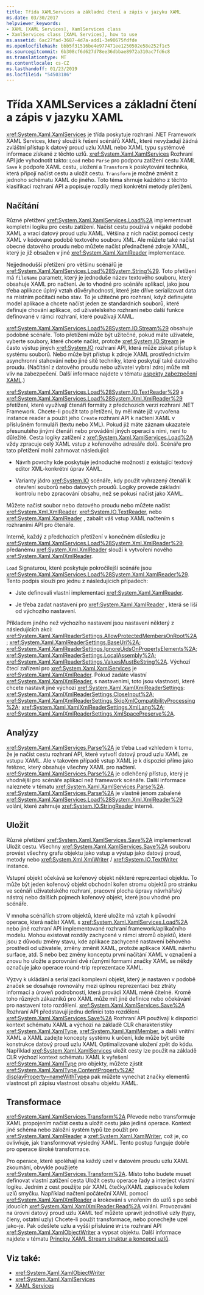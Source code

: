 ```yaml
---
title: Třída XAMLServices a základní čtení a zápis v jazyku XAML
ms.date: 03/30/2017
helpviewer_keywords:
- XAML [XAML Services], XamlServices class
- XamlServices class [XAML Services], how to use
ms.assetid: 6ac27fad-3687-4d7a-add1-3e90675fdfde
ms.openlocfilehash: bbb5f31516be4e977471ee1250502e58e252f1c5
ms.sourcegitcommit: 6b308cf6d627d78ee36dbbae8972a310ac7fd6c8
ms.translationtype: MT
ms.contentlocale: cs-CZ
ms.lasthandoff: 01/23/2019
ms.locfileid: "54503186"
---
```

# <a name="xamlservices-class-and-basic-xaml-reading-or-writing"></a>Třída XAMLServices a základní čtení a zápis v jazyku XAML
<xref:System.Xaml.XamlServices> je třída poskytuje rozhraní .NET Framework XAML Services, který slouží k řešení scénářů XAML, které nevyžadují žádná zvláštní přístup k datový proud uzlu XAML nebo XAML typu systémové informace získané z těchto uzlů. <xref:System.Xaml.XamlServices> Rozhraní API jde vyhodnotit takto: `Load` nebo `Parse` pro podporu zatížení cestu XAML `Save` k podpoře XAML cestu, uložení a `Transform` k poskytování technika, která připojí načíst cestu a uložit cestu. `Transform` je možné změnit z jednoho schématu XAML do jiného. Toto téma shrnuje každého z těchto klasifikací rozhraní API a popisuje rozdíly mezi konkrétní metody přetížení.  
  
<a name="load"></a>   
## <a name="load"></a>Načítání  
 Různé přetížení <xref:System.Xaml.XamlServices.Load%2A> implementovat kompletní logiku pro cestu zatížení. Načíst cestu používá v nějaké podobě XAML a vrací datový proud uzlu XAML. Většina z nich načíst pomocí cesty XAML v kódované podobě textového souboru XML. Ale můžete také načíst obecné datového proudu nebo můžete načíst přednačtené zdroje XAML, který je již obsažen v jiné <xref:System.Xaml.XamlReader> implementace.  
  
 Nejjednodušší přetížení pro většinu scénářů je <xref:System.Xaml.XamlServices.Load%28System.String%29>. Toto přetížení má `fileName` parametr, který je jednoduše název textového souboru, který obsahuje XAML pro načtení. Je to vhodné pro scénáře aplikací, jako jsou třeba aplikace úplný vztah důvěryhodnosti, které jste dříve serializovat data na místním počítači nebo stav. To je užitečné pro rozhraní, když definujete model aplikace a chcete načíst jeden ze standardních souborů, které definuje chování aplikace, od uživatelského rozhraní nebo další funkce definované v rámci rozhraní, které používají XAML.  
  
 <xref:System.Xaml.XamlServices.Load%28System.IO.Stream%29> obsahuje podobné scénáře. Toto přetížení může být užitečné, pokud máte uživatele, vyberte soubory, které chcete načíst, protože <xref:System.IO.Stream> je často výstup jiných <xref:System.IO> rozhraní API, která může získat přístup k systému souborů. Nebo může být přístup k zdroje XAML prostřednictvím asynchronní stahování nebo jiné sítě techniky, které poskytují také datového proudu. (Načítání z datového proudu nebo uživatel vybral zdroj může mít vliv na zabezpečení. Další informace najdete v tématu [aspekty zabezpečení XAML](../../../docs/framework/xaml-services/xaml-security-considerations.md).)  
  
 <xref:System.Xaml.XamlServices.Load%28System.IO.TextReader%29> a <xref:System.Xaml.XamlServices.Load%28System.Xml.XmlReader%29> přetížení, které využívají čtenáři formáty z předchozích verzí rozhraní .NET Framework. Chcete-li použít tato přetížení, by měl máte již vytvořena instance reader a použít jeho `Create` rozhraní API k načtení XAML v příslušném formuláři (textu nebo XML). Pokud již máte záznam ukazatele přesunutého jinými čtenáři nebo provádění jiných operací s nimi, není to důležité. Cesta logiky zatížení z <xref:System.Xaml.XamlServices.Load%2A> vždy zpracuje celý XAML vstup z kořenového adresáře dolů. Scénáře pro tato přetížení mohl zahrnovat následující:  
  
-   Návrh povrchy kde poskytuje jednoduché možnosti z existující textový editor XML-konkrétní úprav XAML.  
  
-   Varianty jádro <xref:System.IO> scénáře, kdy použít vyhrazený čtenáři k otevření souborů nebo datových proudů. Logiky provede základní kontrolu nebo zpracování obsahu, než se pokusí načíst jako XAML.  
  
 Můžete načíst soubor nebo datového proudu nebo můžete načíst <xref:System.Xml.XmlReader>, <xref:System.IO.TextReader>, nebo <xref:System.Xaml.XamlReader> , zabalit váš vstup XAML načtením s rozhraními API pro čtenáře.  
  
 Interně, každý z předchozích přetížení v konečném důsledku je <xref:System.Xaml.XamlServices.Load%28System.Xml.XmlReader%29>, předanému <xref:System.Xml.XmlReader> slouží k vytvoření nového <xref:System.Xaml.XamlXmlReader>.  
  
 `Load` Signaturou, které poskytuje pokročilejší scénáře jsou <xref:System.Xaml.XamlServices.Load%28System.Xaml.XamlReader%29>. Tento podpis slouží pro jednu z následujících případech:  
  
-   Jste definovali vlastní implementaci <xref:System.Xaml.XamlReader>.  
  
-   Je třeba zadat nastavení pro <xref:System.Xaml.XamlReader> , která se liší od výchozího nastavení.  
  
 Příkladem jiného než výchozího nastavení jsou nastavení některý z následujících akcí: <xref:System.Xaml.XamlReaderSettings.AllowProtectedMembersOnRoot%2A>; <xref:System.Xaml.XamlReaderSettings.BaseUri%2A>; <xref:System.Xaml.XamlReaderSettings.IgnoreUidsOnPropertyElements%2A>; <xref:System.Xaml.XamlReaderSettings.LocalAssembly%2A>; <xref:System.Xaml.XamlReaderSettings.ValuesMustBeString%2A>. Výchozí čtecí zařízení pro <xref:System.Xaml.XamlServices> je <xref:System.Xaml.XamlXmlReader>. Pokud zadáte vlastní <xref:System.Xaml.XamlXmlReader>, s nastaveními, toto jsou vlastnosti, které chcete nastavit jiné výchozí <xref:System.Xaml.XamlXmlReaderSettings>: <xref:System.Xaml.XamlXmlReaderSettings.CloseInput%2A>; <xref:System.Xaml.XamlXmlReaderSettings.SkipXmlCompatibilityProcessing%2A>; <xref:System.Xaml.XamlXmlReaderSettings.XmlLang%2A>; <xref:System.Xaml.XamlXmlReaderSettings.XmlSpacePreserve%2A>.  
  
<a name="parse"></a>   
## <a name="parse"></a>Analýzy  
 <xref:System.Xaml.XamlServices.Parse%2A> je třeba `Load` vzhledem k tomu, že je načíst cestu rozhraní API, které vytvoří datový proud uzlu XAML ze vstupu XAML. Ale v takovém případě vstup XAML je k dispozici přímo jako řetězec, který obsahuje všechny XAML pro načtení. <xref:System.Xaml.XamlServices.Parse%2A> je odlehčený přístup, který je vhodnější pro scénáře aplikací než framework scénáře. Další informace naleznete v tématu <xref:System.Xaml.XamlServices.Parse%2A>. <xref:System.Xaml.XamlServices.Parse%2A> je vlastně jenom zabalené <xref:System.Xaml.XamlServices.Load%28System.Xml.XmlReader%29> volání, které zahrnuje <xref:System.IO.StringReader> interně.  
  
<a name="save"></a>   
## <a name="save"></a>Uložit  
 Různé přetížení <xref:System.Xaml.XamlServices.Save%2A> implementovat Uložit cestu. Všechny <xref:System.Xaml.XamlServices.Save%2A> souboru provést všechny grafu objektu jako vstup a výstup jako datový proud, metody nebo <xref:System.Xml.XmlWriter> / <xref:System.IO.TextWriter> instance.  
  
 Vstupní objekt očekává se kořenový objekt některé reprezentaci objektu. To může být jeden kořenový objekt obchodní kořen stromu objektů pro stránku ve scénáři uživatelského rozhraní, pracovní plocha úpravy návrhářský nástroj nebo dalších pojmech kořenový objekt, které jsou vhodné pro scénáře.  
  
 V mnoha scénářích strom objektů, které uložíte má vztah k původní operace, která načíst XAML s <xref:System.Xaml.XamlServices.Load%2A> nebo jiné rozhraní API implementované rozhraní framework/aplikačního modelu. Mohou existovat rozdíly zachycené v rámci stromů objektů, které jsou z důvodu změny stavu, kde aplikace zachycené nastavení běhového prostředí od uživatele, změny změnit XAML, protože aplikace XAML návrhu surface, atd. S nebo bez změny konceptu první načítání XAML v označení a znovu ho uložte a porovnání dvě různými formami značky XAML se někdy označuje jako operace round-trip reprezentace XAML.  
  
 Výzvy k ukládání a serializaci komplexní objekt, který je nastaven v podobě značek se dosahuje rovnováhy mezi úplnou reprezentaci bez ztráty informací a úroveň podrobností, která provádí XAML méně čitelné. Kromě toho různých zákazníků pro XAML může mít jiné definice nebo očekávání pro nastavení toto rozdělení. <xref:System.Xaml.XamlServices.Save%2A> Rozhraní API představují jednu definici toto rozdělení. <xref:System.Xaml.XamlServices.Save%2A> Rozhraní API používají k dispozici kontext schématu XAML a výchozí na základě CLR charakteristiky <xref:System.Xaml.XamlType>, <xref:System.Xaml.XamlMember>, a další vnitřní XAML a XAML zadejte koncepty systému k určení, kde může být určité konstrukce datový proud uzlu XAML Optimalizované uložení zpět do kódu. Například <xref:System.Xaml.XamlServices> uložit cesty lze použít na základě CLR výchozí kontext schématu XAML k vyřešení <xref:System.Xaml.XamlType> pro objekty, můžete zjistit <xref:System.Xaml.XamlType.ContentProperty%2A?displayProperty=nameWithType>a pak můžete vynechat značky elementů vlastnost při zápisu vlastnost obsahu objektu XAML.  
  
<a name="transform"></a>   
## <a name="transform"></a>Transformace  
 <xref:System.Xaml.XamlServices.Transform%2A> Převede nebo transformuje XAML propojením načíst cestu a uložit cestu jako jediná operace. Kontext jiné schéma nebo záložní systém typů lze použít pro <xref:System.Xaml.XamlReader> a <xref:System.Xaml.XamlWriter>, což je, co ovlivňuje, jak transformovat výsledný XAML. Tento postup funguje dobře pro operace široké transformace.  
  
 Pro operace, které spoléhají na každý uzel v datovém proudu uzlu XAML zkoumání, obvykle použijete <xref:System.Xaml.XamlServices.Transform%2A>. Místo toho budete muset definovat vlastní zatížení cesta Uložit cestu operace řady a interject vlastní logiku. Jedním z cest použijte pár XAML čtečky/XAML zapisovače kolem uzlů smyčku. Například načtení počáteční XAML pomocí <xref:System.Xaml.XamlXmlReader> a krokování s vnořením do uzlů s po sobě jdoucích <xref:System.Xaml.XamlXmlReader.Read%2A> volání. Provozování na úrovni datový proud uzlu XAML teď můžete upravit jednotlivé uzly (typy, členy, ostatní uzly) Chcete-li použít transformace, nebo ponechejte uzel jako-je. Pak odešlete uzlu a vyšší příslušné `Write` rozhraní API <xref:System.Xaml.XamlObjectWriter> a vypsat objektu. Další informace najdete v tématu [Principy XAML Stream struktur a koncepcí uzlů](../../../docs/framework/xaml-services/understanding-xaml-node-stream-structures-and-concepts.md).  
  
## <a name="see-also"></a>Viz také:
- <xref:System.Xaml.XamlObjectWriter>
- <xref:System.Xaml.XamlServices>
- [XAML Services](../../../docs/framework/xaml-services/index.md)
